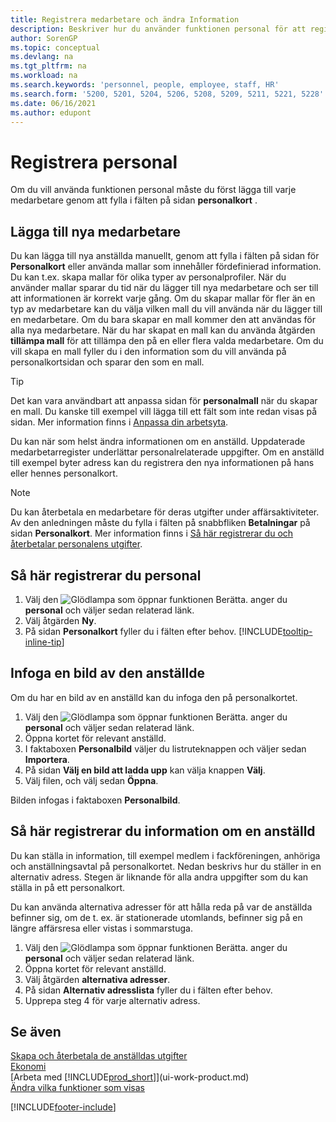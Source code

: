 ```yaml
---
title: Registrera medarbetare och ändra Information
description: Beskriver hur du använder funktionen personal för att registrera ny personal eller redigera personalinformation för en befintlig personal.
author: SorenGP
ms.topic: conceptual
ms.devlang: na
ms.tgt_pltfrm: na
ms.workload: na
ms.search.keywords: 'personnel, people, employee, staff, HR'
ms.search.form: '5200, 5201, 5204, 5206, 5208, 5209, 5211, 5221, 5228'
ms.date: 06/16/2021
ms.author: edupont
---
```

# <a name="register-employees"></a><a name="register-employees"></a><a name="register-employees"></a>Registrera personal

Om du vill använda funktionen personal måste du först lägga till varje medarbetare genom att fylla i fälten på sidan **personalkort** .

## <a name="adding-new-employees"></a><a name="adding-new-employees"></a><a name="adding-new-employees"></a>Lägga till nya medarbetare

Du kan lägga till nya anställda manuellt, genom att fylla i fälten på sidan för **Personalkort** eller använda mallar som innehåller fördefinierad information. Du kan t.ex. skapa mallar för olika typer av personalprofiler. När du använder mallar sparar du tid när du lägger till nya medarbetare och ser till att informationen är korrekt varje gång. Om du skapar mallar för fler än en typ av medarbetare kan du välja vilken mall du vill använda när du lägger till en medarbetare. Om du bara skapar en mall kommer den att användas för alla nya medarbetare. När du har skapat en mall kan du använda åtgärden **tillämpa mall** för att tillämpa den på en eller flera valda medarbetare. Om du vill skapa en mall fyller du i den information som du vill använda på personalkortsidan och sparar den som en mall.

> [!TIP]
> Det kan vara användbart att anpassa sidan för **personalmall** när du skapar en mall. Du kanske till exempel vill lägga till ett fält som inte redan visas på sidan. Mer information finns i [Anpassa din arbetsyta](ui-personalization-user.md#to-start-personalizing-a-page-through-the-personalizing-banner).

Du kan när som helst ändra informationen om en anställd. Uppdaterade medarbetarregister underlättar personalrelaterade uppgifter. Om en anställd till exempel byter adress kan du registrera den nya informationen på hans eller hennes personalkort.

> [!NOTE]  
> Du kan återbetala en medarbetare för deras utgifter under affärsaktiviteter. Av den anledningen måste du fylla i fälten på snabbfliken **Betalningar** på sidan **Personalkort**. Mer information finns i [Så här registrerar du och återbetalar personalens utgifter](finance-how-record-reimburse-employee-expenses.md).

## <a name="to-set-up-an-employee"></a><a name="to-set-up-an-employee"></a><a name="to-set-up-an-employee"></a>Så här registrerar du personal

1. Välj den ![Glödlampa som öppnar funktionen Berätta.](media/ui-search/search_small.png "Berätta för mig vad du vill göra") anger du **personal** och väljer sedan relaterad länk.
2. Välj åtgärden **Ny**.
3. På sidan **Personalkort** fyller du i fälten efter behov. [!INCLUDE[tooltip-inline-tip](includes/tooltip-inline-tip_md.md)]

## <a name="to-insert-a-picture-of-an-employee"></a><a name="to-insert-a-picture-of-an-employee"></a><a name="to-insert-a-picture-of-an-employee"></a>Infoga en bild av den anställde

Om du har en bild av en anställd kan du infoga den på personalkortet.

1. Välj den ![Glödlampa som öppnar funktionen Berätta.](media/ui-search/search_small.png "Berätta vad du vill göra") anger du **personal** och väljer sedan relaterad länk.
2. Öppna kortet för relevant anställd.
3. I faktaboxen **Personalbild** väljer du listruteknappen och väljer sedan **Importera**.
4. På sidan **Välj en bild att ladda upp** kan välja knappen **Välj**.
5. Välj filen, och välj sedan **Öppna**.

Bilden infogas i faktaboxen **Personalbild**.

## <a name="to-register-various-information-about-an-employee"></a><a name="to-register-various-information-about-an-employee"></a><a name="to-register-various-information-about-an-employee"></a>Så här registrerar du information om en anställd

Du kan ställa in information, till exempel medlem i fackföreningen, anhöriga och anställningsavtal på personalkortet. Nedan beskrivs hur du ställer in en alternativ adress. Stegen är liknande för alla andra uppgifter som du kan ställa in på ett personalkort.

Du kan använda alternativa adresser för att hålla reda på var de anställda befinner sig, om de t. ex. är stationerade utomlands, befinner sig på en längre affärsresa eller vistas i sommarstuga.

1. Välj den ![Glödlampa som öppnar funktionen Berätta.](media/ui-search/search_small.png "Berätta vad du vill göra") anger du **personal** och väljer sedan relaterad länk.
2. Öppna kortet för relevant anställd.
3. Välj åtgärden **alternativa adresser**.
4. På sidan **Alternativ adresslista** fyller du i fälten efter behov.
5. Upprepa steg 4 för varje alternativ adress.

## <a name="see-also"></a><a name="see-also"></a><a name="see-also"></a>Se även

[Skapa och återbetala de anställdas utgifter](finance-how-record-reimburse-employee-expenses.md)  
[Ekonomi](finance.md)  
[Arbeta med [!INCLUDE[prod_short](includes/prod_short.md)]](ui-work-product.md)  
[Ändra vilka funktioner som visas](ui-experiences.md)


[!INCLUDE[footer-include](includes/footer-banner.md)]

